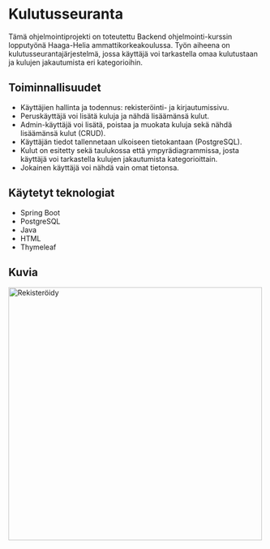 # Kulutusseuranta

Tämä ohjelmointiprojekti on toteutettu Backend ohjelmointi-kurssin lopputyönä Haaga-Helia ammattikorkeakoulussa. Työn aiheena on kulutusseurantajärjestelmä, jossa käyttäjä
voi tarkastella omaa kulutustaan ja kulujen jakautumista eri kategorioihin.

## Toiminnallisuudet
- Käyttäjien hallinta ja todennus: rekisteröinti- ja kirjautumissivu.
- Peruskäyttäjä voi lisätä kuluja ja nähdä lisäämänsä kulut.
- Admin-käyttäjä voi lisätä, poistaa ja muokata kuluja sekä nähdä lisäämänsä kulut (CRUD).
- Käyttäjän tiedot tallennetaan ulkoiseen tietokantaan (PostgreSQL).
- Kulut on esitetty sekä taulukossa että ympyrädiagrammissa, josta käyttäjä voi tarkastella kulujen
  jakautumista kategorioittain.
- Jokainen käyttäjä voi nähdä vain omat tietonsa.

## Käytetyt teknologiat
- Spring Boot
- PostgreSQL
- Java
- HTML
- Thymeleaf

## Kuvia

<img src="kuvat/rekisteroidy.png" alt="Rekisteröidy" width="500"/>



